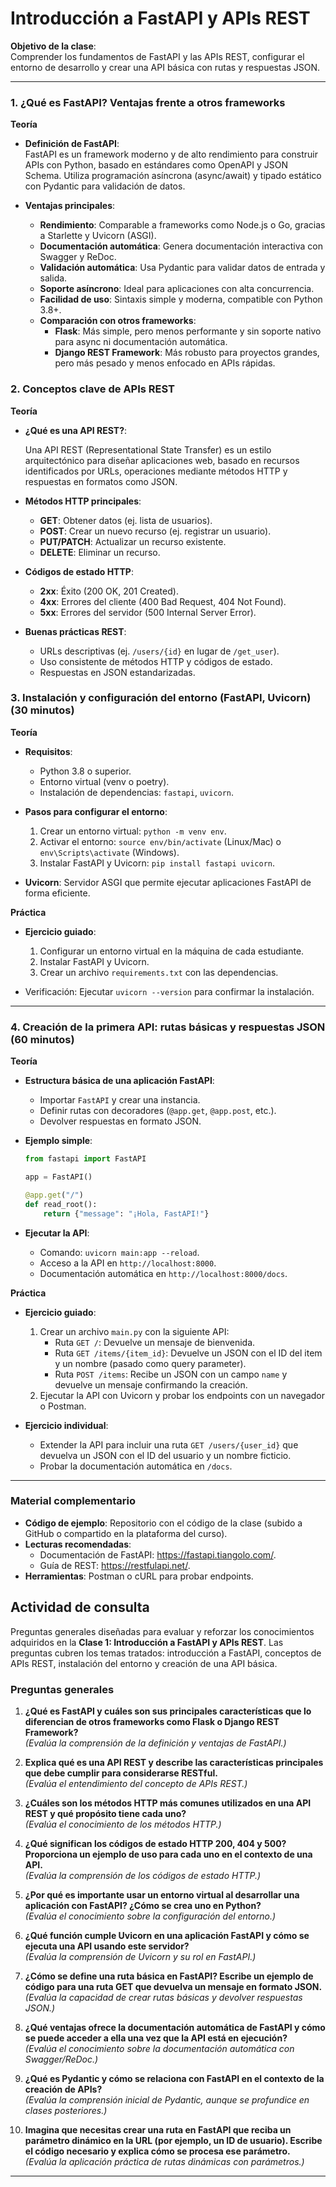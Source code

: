 # Introducción a FastAPI y APIs REST

**Objetivo de la clase**:  
Comprender los fundamentos de FastAPI y las APIs REST, configurar el entorno de desarrollo y crear una API básica con rutas y respuestas JSON.

---

### 1. ¿Qué es FastAPI? Ventajas frente a otros frameworks 

**Teoría**  
- **Definición de FastAPI**:  
  FastAPI es un framework moderno y de alto rendimiento para construir APIs con Python, basado en estándares como OpenAPI y JSON Schema. Utiliza programación asíncrona (async/await) y tipado estático con Pydantic para validación de datos.
  
- **Ventajas principales**:  
  - **Rendimiento**: Comparable a frameworks como Node.js o Go, gracias a Starlette y Uvicorn (ASGI).  
  - **Documentación automática**: Genera documentación interactiva con Swagger y ReDoc.  
  - **Validación automática**: Usa Pydantic para validar datos de entrada y salida.  
  - **Soporte asíncrono**: Ideal para aplicaciones con alta concurrencia.  
  - **Facilidad de uso**: Sintaxis simple y moderna, compatible con Python 3.8+.  
  - **Comparación con otros frameworks**:  
    - **Flask**: Más simple, pero menos performante y sin soporte nativo para async ni documentación automática.  
    - **Django REST Framework**: Más robusto para proyectos grandes, pero más pesado y menos enfocado en APIs rápidas.  


### 2. Conceptos clave de APIs REST 

**Teoría**  
- **¿Qué es una API REST?**:  
  
  Una API REST (Representational State Transfer) es un estilo arquitectónico para diseñar aplicaciones web, basado en recursos identificados por URLs, operaciones mediante métodos HTTP y respuestas en formatos como JSON.  

- **Métodos HTTP principales**:  

  - **GET**: Obtener datos (ej. lista de usuarios).  
  - **POST**: Crear un nuevo recurso (ej. registrar un usuario).  
  - **PUT/PATCH**: Actualizar un recurso existente.  
  - **DELETE**: Eliminar un recurso.  
- **Códigos de estado HTTP**:  

  - **2xx**: Éxito (200 OK, 201 Created).  
  - **4xx**: Errores del cliente (400 Bad Request, 404 Not Found).  
  - **5xx**: Errores del servidor (500 Internal Server Error).  
- **Buenas prácticas REST**:  

  - URLs descriptivas (ej. `/users/{id}` en lugar de `/get_user`).  
  - Uso consistente de métodos HTTP y códigos de estado.  
  - Respuestas en JSON estandarizadas.


### 3. Instalación y configuración del entorno (FastAPI, Uvicorn) (30 minutos)

**Teoría**  
- **Requisitos**: 
 
  - Python 3.8 o superior.  
  - Entorno virtual (venv o poetry).  
  - Instalación de dependencias: `fastapi`, `uvicorn`.  
  
- **Pasos para configurar el entorno**: 
 
  1. Crear un entorno virtual: `python -m venv env`.  
  2. Activar el entorno: `source env/bin/activate` (Linux/Mac) o `env\Scripts\activate` (Windows).  
  3. Instalar FastAPI y Uvicorn: `pip install fastapi uvicorn`.  
   
- **Uvicorn**: Servidor ASGI que permite ejecutar aplicaciones FastAPI de forma eficiente.

**Práctica**  
- **Ejercicio guiado**: 
 
  1. Configurar un entorno virtual en la máquina de cada estudiante.  
  2. Instalar FastAPI y Uvicorn.  
  3. Crear un archivo `requirements.txt` con las dependencias.  
- Verificación: Ejecutar `uvicorn --version` para confirmar la instalación.

---

### 4. Creación de la primera API: rutas básicas y respuestas JSON (60 minutos)

**Teoría**  
- **Estructura básica de una aplicación FastAPI**:  

  - Importar `FastAPI` y crear una instancia.  
  - Definir rutas con decoradores (`@app.get`, `@app.post`, etc.).  
  - Devolver respuestas en formato JSON.  
- **Ejemplo simple**:

  ```python
  from fastapi import FastAPI

  app = FastAPI()

  @app.get("/")
  def read_root():
      return {"message": "¡Hola, FastAPI!"}
  ```
- **Ejecutar la API**:  
  - Comando: `uvicorn main:app --reload`.  
  - Acceso a la API en `http://localhost:8000`.  
  - Documentación automática en `http://localhost:8000/docs`.

**Práctica**  
- **Ejercicio guiado**:  

  1. Crear un archivo `main.py` con la siguiente API:  
     - Ruta `GET /`: Devuelve un mensaje de bienvenida.  
     - Ruta `GET /items/{item_id}`: Devuelve un JSON con el ID del item y un nombre (pasado como query parameter).  
     - Ruta `POST /items`: Recibe un JSON con un campo `name` y devuelve un mensaje confirmando la creación.  
  2. Ejecutar la API con Uvicorn y probar los endpoints con un navegador o Postman.  
- **Ejercicio individual**: 
 
  - Extender la API para incluir una ruta `GET /users/{user_id}` que devuelva un JSON con el ID del usuario y un nombre ficticio.  
  - Probar la documentación automática en `/docs`.

---

### Material complementario
- **Código de ejemplo**: Repositorio con el código de la clase (subido a GitHub o compartido en la plataforma del curso).  
- **Lecturas recomendadas**:  
  - Documentación de FastAPI: https://fastapi.tiangolo.com/.  
  - Guía de REST: https://restfulapi.net/.  
- **Herramientas**: Postman o cURL para probar endpoints.

## Actividad de consulta

Preguntas generales diseñadas para evaluar y reforzar los conocimientos adquiridos en la **Clase 1: Introducción a FastAPI y APIs REST**. Las preguntas cubren los temas tratados: introducción a FastAPI, conceptos de APIs REST, instalación del entorno y creación de una API básica.


### Preguntas generales

1. **¿Qué es FastAPI y cuáles son sus principales características que lo diferencian de otros frameworks como Flask o Django REST Framework?**  
   *(Evalúa la comprensión de la definición y ventajas de FastAPI.)*

2. **Explica qué es una API REST y describe las características principales que debe cumplir para considerarse RESTful.**  
   *(Evalúa el entendimiento del concepto de APIs REST.)*

3. **¿Cuáles son los métodos HTTP más comunes utilizados en una API REST y qué propósito tiene cada uno?**  
   *(Evalúa el conocimiento de los métodos HTTP.)*

4. **¿Qué significan los códigos de estado HTTP 200, 404 y 500? Proporciona un ejemplo de uso para cada uno en el contexto de una API.**  
   *(Evalúa la comprensión de los códigos de estado HTTP.)*

5. **¿Por qué es importante usar un entorno virtual al desarrollar una aplicación con FastAPI? ¿Cómo se crea uno en Python?**  
   *(Evalúa el conocimiento sobre la configuración del entorno.)*

6. **¿Qué función cumple Uvicorn en una aplicación FastAPI y cómo se ejecuta una API usando este servidor?**  
   *(Evalúa la comprensión de Uvicorn y su rol en FastAPI.)*

7. **¿Cómo se define una ruta básica en FastAPI? Escribe un ejemplo de código para una ruta GET que devuelva un mensaje en formato JSON.**  
   *(Evalúa la capacidad de crear rutas básicas y devolver respuestas JSON.)*

8. **¿Qué ventajas ofrece la documentación automática de FastAPI y cómo se puede acceder a ella una vez que la API está en ejecución?**  
   *(Evalúa el conocimiento sobre la documentación automática con Swagger/ReDoc.)*

9. **¿Qué es Pydantic y cómo se relaciona con FastAPI en el contexto de la creación de APIs?**  
   *(Evalúa la comprensión inicial de Pydantic, aunque se profundice en clases posteriores.)*

10. **Imagina que necesitas crear una ruta en FastAPI que reciba un parámetro dinámico en la URL (por ejemplo, un ID de usuario). Escribe el código necesario y explica cómo se procesa ese parámetro.**  
    *(Evalúa la aplicación práctica de rutas dinámicas con parámetros.)*

---

